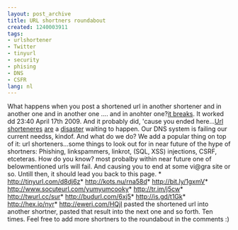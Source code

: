 ```yaml
---
layout: post_archive
title: URL shortners roundabout
created: 1240003911
tags:
- urlshortener
- Twitter
- tinyurl
- security
- phising
- DNS
- CSFR
lang: nl
---
```

What happens when you post a shortened url in another shortener and in another one and in another one .... and in anohter one?[it breaks](http://tinyurl.com/d8dj6z). It worked dd 23:40 April 17th 2009. And it probably did, 'cause you ended here...[Url shorteneres](http://shiflett.org/blog/2009/apr/save-the-internet-with-rev-canonical) [are](http://unweary.com/2009/04/the-security-implications-of-url-shortening-services.html) a [disaster](http://kottke.org/09/04/url-shorteners-suck) waiting to happen. Our DNS system is failing our current needss, kindof. And what do we do? We add a popular thing on top of it: url shorteners...some things to look out for in near future of the hype of shortners: Phishing, linkspammers, linkrot, (SQL, XSS) injections, CSRF, etceteras. How do you know? most probalby within near future one of belowmentioned urls will fail. And causing you to end at some vi@gra site or so. Untill then, it should lead you back to this page. * http://tinyurl.com/d8dj6z* http://kots.nu/rna58d* http://bit.ly/1gxmV* http://www.socuteurl.com/yumyumcooky* http://tr.im/j5cw* http://twurl.cc/sur* http://budurl.com/6xj5* http://is.gd/t1Gk* http://hex.io/nyr* http://eweri.com/HQjI pasted the shortened url into another shortner, pasted that result into the next one and so forth. Ten times. Feel free to add more shortners to the roundabout in the comments :)
